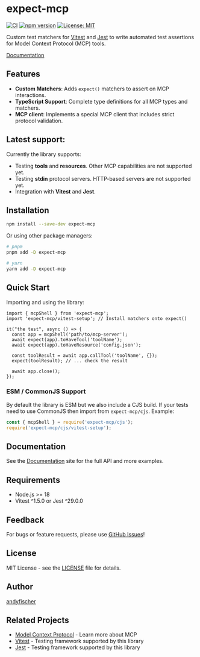 # expect-mcp

[![CI](https://github.com/facetlayer/expect-mcp/actions/workflows/ci.yml/badge.svg)](https://github.com/facetlayer/expect-mcp/actions/workflows/ci.yml)
[![npm version](https://badge.fury.io/js/expect-mcp.svg)](https://badge.fury.io/js/expect-mcp)
[![License: MIT](https://img.shields.io/badge/License-MIT-yellow.svg)](https://opensource.org/licenses/MIT)

Custom test matchers for [Vitest](https://vitest.dev/) and [Jest](https://jestjs.io/) to write automated test assertions for Model Context Protocol (MCP) tools.

[Documentation](https://facetlayer.github.io/expect-mcp/)

## Features

- **Custom Matchers**: Adds `expect()` matchers to assert on MCP interactions.
- **TypeScript Support**: Complete type definitions for all MCP types and matchers.
- **MCP client**: Implements a special MCP client that includes strict protocol validation.

## Latest support:

Currently the library supports:

- Testing **tools** and **resources**. Other MCP capabilities are not supported yet.
- Testing **stdin** protocol servers. HTTP-based servers are not supported yet.
- Integration with **Vitest** and **Jest**.

## Installation

```bash
npm install --save-dev expect-mcp
```

Or using other package managers:

```bash
# pnpm
pnpm add -D expect-mcp

# yarn
yarn add -D expect-mcp
```

## Quick Start

Importing and using the library:

```
import { mcpShell } from 'expect-mcp';
import 'expect-mcp/vitest-setup'; // Install matchers onto expect()

it("the test", async () => {
  const app = mcpShell('path/to/mcp-server');
  await expect(app).toHaveTool('toolName');
  await expect(app).toHaveResource('config.json');

  const toolResult = await app.callTool('toolName', {});
  expect(toolResult); // ... check the result

  await app.close();
});
```

### ESM / CommonJS Support

By default the library is ESM but we also include a CJS build.
If your tests need to use CommonJS then import from `expect-mcp/cjs`. Example:

```javascript
const { mcpShell } = require('expect-mcp/cjs');
require('expect-mcp/cjs/vitest-setup');
```

## Documentation

See the [Documentation](https://facetlayer.github.io/expect-mcp/) site for the full API and more examples.

## Requirements

- Node.js >= 18
- Vitest ^1.5.0 or Jest ^29.0.0

## Feedback

For bugs or feature requests, please use [GitHub Issues](https://github.com/facetlayer/expect-mcp/issues)!

## License

MIT License - see the [LICENSE](LICENSE) file for details.

## Author

[andyfischer](https://github.com/andyfischer)

## Related Projects

- [Model Context Protocol](https://modelcontextprotocol.io/) - Learn more about MCP
- [Vitest](https://vitest.dev/) - Testing framework supported by this library
- [Jest](https://jestjs.io/) - Testing framework supported by this library
